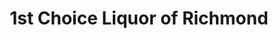 ---
title: "1st Choice Liquor of Richmond"
url: /richmond/1st-choice-liquor-of-richmond/
shop: Spirituosen
---